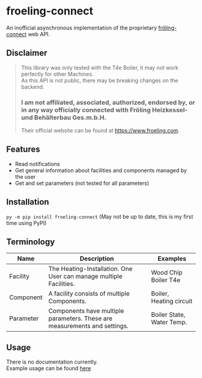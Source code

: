 # froeling-connect
An inofficial asynchronous implementation of the proprietary [fröling-connect](https://connect-web.froeling.com/) web API. 


## Disclaimer  
>This library was only tested with the T4e Boiler, it may not work perfectly for other Machines.  
>As this API is not public, there may be breaking changes on the backend.  
>### I am not affiliated, associated, authorized, endorsed by, or in any way officially connected with Fröling Heizkessel- und Behälterbau Ges.m.b.H.
>Their official website can be found at https://www.froeling.com.

## Features
* Read notifications
* Get general information about facilities and components managed by the user
* Get and set parameters (not tested for all parameters)

## Installation

```py -m pip install froeling-connect```
(May not be up to date, this is my first time using PyPI)

## Terminology

|Name      | Description                                                               | Examples                  |
|----------|---------------------------------------------------------------------------|---------------------------|
|Facility  | The Heating-Installation. One User can manage multiple Facilities.        | Wood Chip Boiler T4e      |
|Component | A facility consists of multiple Components.                               | Boiler, Heating circuit   |
|Parameter | Components have multiple parameters. These are measurements and settings. | Boiler State, Water Temp. |


## Usage
There is no documentation currently.  
Example usage can be found [here](https://github.com/Layf21/froeling-connect/blob/master/example.py)